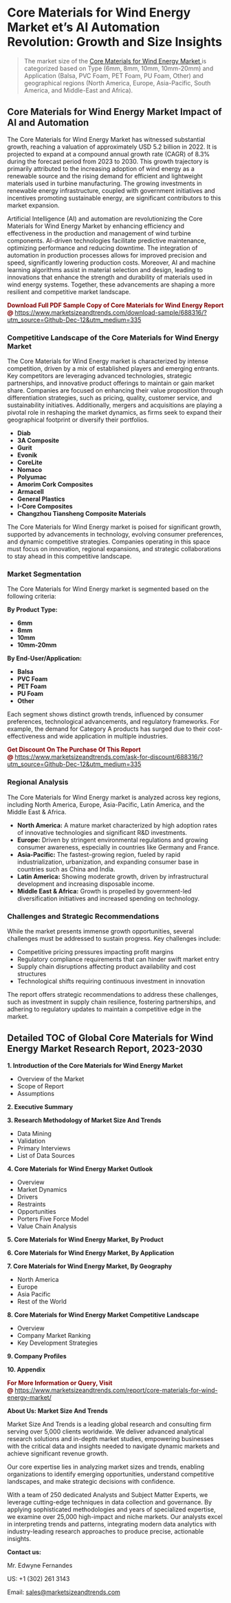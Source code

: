 <H1> Core Materials for Wind Energy Market et’s AI Automation Revolution: Growth and Size Insights</H1><blockquote><p>The market size of the <a href="https://www.marketsizeandtrends.com/download-sample/688316/?utm_source=Github-Dec-12&amp;utm_medium=335" target="_blank">Core Materials for Wind Energy Market </a>is categorized based on Type (6mm, 8mm, 10mm, 10mm-20mm) and Application (Balsa, PVC Foam, PET Foam, PU Foam, Other) and geographical regions (North America, Europe, Asia-Pacific, South America, and Middle-East and Africa).</p></blockquote><p><h2>Core Materials for Wind Energy Market Impact of AI and Automation</h2><p>The Core Materials for Wind Energy Market has witnessed substantial growth, reaching a valuation of approximately USD 5.2 billion in 2022. It is projected to expand at a compound annual growth rate (CAGR) of 8.3% during the forecast period from 2023 to 2030. This growth trajectory is primarily attributed to the increasing adoption of wind energy as a renewable source and the rising demand for efficient and lightweight materials used in turbine manufacturing. The growing investments in renewable energy infrastructure, coupled with government initiatives and incentives promoting sustainable energy, are significant contributors to this market expansion.</p><p>Artificial Intelligence (AI) and automation are revolutionizing the Core Materials for Wind Energy Market by enhancing efficiency and effectiveness in the production and management of wind turbine components. AI-driven technologies facilitate predictive maintenance, optimizing performance and reducing downtime. The integration of automation in production processes allows for improved precision and speed, significantly lowering production costs. Moreover, AI and machine learning algorithms assist in material selection and design, leading to innovations that enhance the strength and durability of materials used in wind energy systems. Together, these advancements are shaping a more resilient and competitive market landscape.</p></p><p><strong><span style="color: #800000;">Download Full PDF Sample Copy of Core Materials for Wind Energy Report @</span>&nbsp;</strong><a href="https://www.marketsizeandtrends.com/download-sample/688316/?utm_source=Github-Dec-12&amp;utm_medium=335">https://www.marketsizeandtrends.com/download-sample/688316/?utm_source=Github-Dec-12&amp;utm_medium=335</a></p><h3>Competitive Landscape of the Core Materials for Wind Energy Market</h3><p>The Core Materials for Wind Energy market is characterized by intense competition, driven by a mix of established players and emerging entrants. Key competitors are leveraging advanced technologies, strategic partnerships, and innovative product offerings to maintain or gain market share. Companies are focused on enhancing their value proposition through differentiation strategies, such as pricing, quality, customer service, and sustainability initiatives. Additionally, mergers and acquisitions are playing a pivotal role in reshaping the market dynamics, as firms seek to expand their geographical footprint or diversify their portfolios.</p><p><strong><p><ul><li>Diab </li><li> 3A Composite </li><li> Gurit </li><li> Evonik </li><li> CoreLite </li><li> Nomaco </li><li> Polyumac </li><li> Amorim Cork Composites </li><li> Armacell </li><li> General Plastics </li><li> I-Core Composites </li><li> Changzhou Tiansheng Composite Materials</p></li></ul></p></strong></p><p>The Core Materials for Wind Energy market is poised for significant growth, supported by advancements in technology, evolving consumer preferences, and dynamic competitive strategies. Companies operating in this space must focus on innovation, regional expansions, and strategic collaborations to stay ahead in this competitive landscape.</p><h3>Market Segmentation</h3><p>The Core Materials for Wind Energy market is segmented based on the following criteria:</p><p><strong>By Product Type:</strong></p><p><strong><p><ul><li>6mm </li><li> 8mm </li><li> 10mm </li><li> 10mm-20mm</p></li></ul></p></strong></p><p><strong>By End-User/Application:</strong></p><p><strong><p><ul><li>Balsa </li><li> PVC Foam </li><li> PET Foam </li><li> PU Foam </li><li> Other</p></li></ul></p></strong></p><p>Each segment shows distinct growth trends, influenced by consumer preferences, technological advancements, and regulatory frameworks. For example, the demand for Category A products has surged due to their cost-effectiveness and wide application in multiple industries.</p><p><strong><span style="color: #800000;">Get Discount On The Purchase Of This Report @&nbsp;</span></strong><a href="https://www.marketsizeandtrends.com/ask-for-discount/688316/?utm_source=Github-Dec-12&amp;utm_medium=335">https://www.marketsizeandtrends.com/ask-for-discount/688316/?utm_source=Github-Dec-12&amp;utm_medium=335</a></p><h3>Regional Analysis</h3><p>The Core Materials for Wind Energy market is analyzed across key regions, including North America, Europe, Asia-Pacific, Latin America, and the Middle East &amp; Africa.</p><ul><li><strong>North America:</strong> A mature market characterized by high adoption rates of innovative technologies and significant R&amp;D investments.</li><li><strong>Europe:</strong> Driven by stringent environmental regulations and growing consumer awareness, especially in countries like Germany and France.</li><li><strong>Asia-Pacific:</strong> The fastest-growing region, fueled by rapid industrialization, urbanization, and expanding consumer base in countries such as China and India.</li><li><strong>Latin America:</strong> Showing moderate growth, driven by infrastructural development and increasing disposable income.</li><li><strong>Middle East &amp; Africa:</strong> Growth is propelled by government-led diversification initiatives and increased spending on technology.</li></ul><h3>Challenges and Strategic Recommendations</h3><p>While the market presents immense growth opportunities, several challenges must be addressed to sustain progress. Key challenges include:</p><ul><li>Competitive pricing pressures impacting profit margins</li><li>Regulatory compliance requirements that can hinder swift market entry</li><li>Supply chain disruptions affecting product availability and cost structures</li><li>Technological shifts requiring continuous investment in innovation</li></ul><p>The report offers strategic recommendations to address these challenges, such as investment in supply chain resilience, fostering partnerships, and adhering to regulatory updates to maintain a competitive edge in the market.</p><h2>Detailed TOC of Global Core Materials for Wind Energy Market Research Report, 2023-2030</h2><p><strong>1. Introduction of the Core Materials for Wind Energy Market</strong></p><ul><li>Overview of the Market</li><li>Scope of Report</li><li>Assumptions&nbsp;</li></ul><p><strong>2. Executive Summary</strong></p><p><strong>3. Research Methodology of <strong>Market Size And Trends</strong></strong></p><ul><li>Data Mining</li><li>Validation</li><li>Primary Interviews</li><li>List of Data Sources&nbsp;</li></ul><p><strong>4. Core Materials for Wind Energy Market Outlook</strong></p><ul><li>Overview</li><li>Market Dynamics</li><li>Drivers</li><li>Restraints</li><li>Opportunities</li><li>Porters Five Force Model</li><li>Value Chain Analysis&nbsp;</li></ul><p><strong>5. Core Materials for Wind Energy Market, By Product</strong></p><p><strong>6. Core Materials for Wind Energy Market, By Application</strong></p><p><strong>7. Core Materials for Wind Energy Market, By Geography</strong></p><ul><li>North America</li><li>Europe</li><li>Asia Pacific</li><li>Rest of the World&nbsp;</li></ul><p><strong>8. Core Materials for Wind Energy Market Competitive Landscape</strong></p><ul><li>Overview</li><li>Company Market Ranking</li><li>Key Development Strategies&nbsp;</li></ul><p><strong>9. Company Profiles</strong></p><p><strong>10. Appendix</strong></p><p><strong><span style="color: #800000;">For More Information or Query, Visit @&nbsp;</span></strong><a href="https://www.marketsizeandtrends.com/report/core-materials-for-wind-energy-market/">https://www.marketsizeandtrends.com/report/core-materials-for-wind-energy-market/</a></p><p></p><p><strong>About Us:&nbsp;Market Size And Trends</strong></p><p>Market Size And Trends&nbsp;is a leading global research and consulting firm serving over 5,000 clients worldwide. We deliver advanced analytical research solutions and in-depth market studies, empowering businesses with the critical data and insights needed to navigate dynamic markets and achieve significant revenue growth.</p><p>Our core expertise lies in analyzing market sizes and trends, enabling organizations to identify emerging opportunities, understand competitive landscapes, and make strategic decisions with confidence.</p><p>With a team of 250 dedicated Analysts and Subject Matter Experts, we leverage cutting-edge techniques in data collection and governance. By applying sophisticated methodologies and years of specialized expertise, we examine over 25,000 high-impact and niche markets. Our analysts excel in interpreting trends and patterns, integrating modern data analytics with industry-leading research approaches to produce precise, actionable insights.</p><p><strong>Contact us:</strong></p><p>Mr. Edwyne Fernandes</p><p>US: +1 (302) 261 3143</p><p>Email: <a href="mailto:sales@marketsizeandtrends.com">sales@marketsizeandtrends.com</a>&nbsp;</p>
